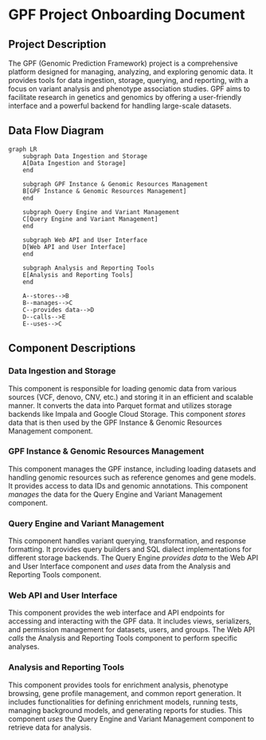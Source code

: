 # GPF Project Onboarding Document

## Project Description

The GPF (Genomic Prediction Framework) project is a comprehensive platform designed for managing, analyzing, and exploring genomic data. It provides tools for data ingestion, storage, querying, and reporting, with a focus on variant analysis and phenotype association studies. GPF aims to facilitate research in genetics and genomics by offering a user-friendly interface and a powerful backend for handling large-scale datasets.

## Data Flow Diagram

```mermaid
graph LR
    subgraph Data Ingestion and Storage
    A[Data Ingestion and Storage]
    end

    subgraph GPF Instance & Genomic Resources Management
    B[GPF Instance & Genomic Resources Management]
    end

    subgraph Query Engine and Variant Management
    C[Query Engine and Variant Management]
    end

    subgraph Web API and User Interface
    D[Web API and User Interface]
    end

    subgraph Analysis and Reporting Tools
    E[Analysis and Reporting Tools]
    end

    A--stores-->B
    B--manages-->C
    C--provides data-->D
    D--calls-->E
    E--uses-->C
```

## Component Descriptions

### Data Ingestion and Storage

This component is responsible for loading genomic data from various sources (VCF, denovo, CNV, etc.) and storing it in an efficient and scalable manner. It converts the data into Parquet format and utilizes storage backends like Impala and Google Cloud Storage. This component *stores* data that is then used by the GPF Instance & Genomic Resources Management component.

### GPF Instance & Genomic Resources Management

This component manages the GPF instance, including loading datasets and handling genomic resources such as reference genomes and gene models. It provides access to data IDs and genomic annotations. This component *manages* the data for the Query Engine and Variant Management component.

### Query Engine and Variant Management

This component handles variant querying, transformation, and response formatting. It provides query builders and SQL dialect implementations for different storage backends. The Query Engine *provides data* to the Web API and User Interface component and *uses* data from the Analysis and Reporting Tools component.

### Web API and User Interface

This component provides the web interface and API endpoints for accessing and interacting with the GPF data. It includes views, serializers, and permission management for datasets, users, and groups. The Web API *calls* the Analysis and Reporting Tools component to perform specific analyses.

### Analysis and Reporting Tools

This component provides tools for enrichment analysis, phenotype browsing, gene profile management, and common report generation. It includes functionalities for defining enrichment models, running tests, managing background models, and generating reports for studies. This component *uses* the Query Engine and Variant Management component to retrieve data for analysis.
```
